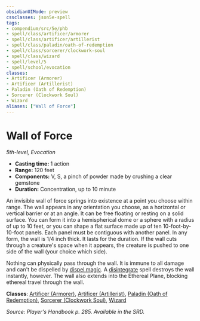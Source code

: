 ```yaml
---
obsidianUIMode: preview
cssclasses: json5e-spell
tags:
- compendium/src/5e/phb
- spell/class/artificer/armorer
- spell/class/artificer/artillerist
- spell/class/paladin/oath-of-redemption
- spell/class/sorcerer/clockwork-soul
- spell/class/wizard
- spell/level/5
- spell/school/evocation
classes:
- Artificer (Armorer)
- Artificer (Artillerist)
- Paladin (Oath of Redemption)
- Sorcerer (Clockwork Soul)
- Wizard
aliases: ["Wall of Force"]
---
```

# Wall of Force
*5th-level, Evocation*  

- **Casting time:** 1 action
- **Range:** 120 feet
- **Components:** V, S, a pinch of powder made by crushing a clear gemstone
- **Duration:** Concentration, up to 10 minute

An invisible wall of force springs into existence at a point you choose within range. The wall appears in any orientation you choose, as a horizontal or vertical barrier or at an angle. It can be free floating or resting on a solid surface. You can form it into a hemispherical dome or a sphere with a radius of up to 10 feet, or you can shape a flat surface made up of ten 10-foot-by-10-foot panels. Each panel must be contiguous with another panel. In any form, the wall is 1/4 inch thick. It lasts for the duration. If the wall cuts through a creature's space when it appears, the creature is pushed to one side of the wall (your choice which side).

Nothing can physically pass through the wall. It is immune to all damage and can't be dispelled by [dispel magic](4-Resources/Compendium/spells/dispel-magic.md). A [disintegrate](4-Resources/Compendium/spells/disintegrate.md) spell destroys the wall instantly, however. The wall also extends into the Ethereal Plane, blocking ethereal travel through the wall.

**Classes**: [Artificer (Armorer)](4-Resources/Compendium/classes/artificer-armorer-tce.md), [Artificer (Artillerist)](4-Resources/Compendium/classes/artificer-artillerist-tce.md), [Paladin (Oath of Redemption)](4-Resources/Compendium/classes/paladin-oath-of-redemption-xge.md), [Sorcerer (Clockwork Soul)](4-Resources/Compendium/classes/sorcerer-clockwork-soul-tce.md), [Wizard](4-Resources/Compendium/classes/wizard.md)

*Source: Player's Handbook p. 285. Available in the SRD.*